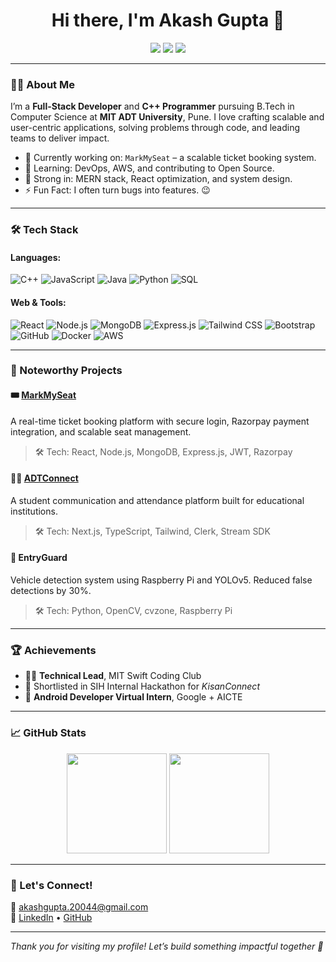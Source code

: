 <h1 align="center">Hi there, I'm Akash Gupta 👋</h1>

<p align="center">
  <a href="mailto:akashgupta.20044@gmail.com"><img src="https://img.shields.io/badge/email-%23EA4335.svg?&style=for-the-badge&logo=gmail&logoColor=white" /></a>
  <a href="https://www.linkedin.com/in/akashgupta-cs"><img src="https://img.shields.io/badge/linkedin-%230077B5.svg?&style=for-the-badge&logo=linkedin&logoColor=white" /></a>
  <a href="https://github.com/akashgupta-git"><img src="https://img.shields.io/badge/github-%2312100E.svg?&style=for-the-badge&logo=github&logoColor=white" /></a>
</p>

---

### 👨‍💻 About Me
I’m a **Full-Stack Developer** and **C++ Programmer** pursuing B.Tech in Computer Science at **MIT ADT University**, Pune. I love crafting scalable and user-centric applications, solving problems through code, and leading teams to deliver impact.

- 🔭 Currently working on: `MarkMySeat` – a scalable ticket booking system.
- 🌱 Learning: DevOps, AWS, and contributing to Open Source.
- 🧠 Strong in: MERN stack, React optimization, and system design.
- ⚡ Fun Fact: I often turn bugs into features. 😉

---

### 🛠️ Tech Stack

#### Languages:
![C++](https://img.shields.io/badge/-C++-00599C?style=flat&logo=cplusplus&logoColor=white)
![JavaScript](https://img.shields.io/badge/-JavaScript-F7DF1E?style=flat&logo=javascript&logoColor=black)
![Java](https://img.shields.io/badge/-Java-007396?style=flat&logo=java)
![Python](https://img.shields.io/badge/-Python-3776AB?style=flat&logo=python)
![SQL](https://img.shields.io/badge/-SQL-4479A1?style=flat&logo=mysql&logoColor=white)

#### Web & Tools:
![React](https://img.shields.io/badge/-React-61DAFB?style=flat&logo=react)
![Node.js](https://img.shields.io/badge/-Node.js-339933?style=flat&logo=nodedotjs&logoColor=white)
![MongoDB](https://img.shields.io/badge/-MongoDB-47A248?style=flat&logo=mongodb&logoColor=white)
![Express.js](https://img.shields.io/badge/-Express.js-000000?style=flat&logo=express)
![Tailwind CSS](https://img.shields.io/badge/-Tailwind-06B6D4?style=flat&logo=tailwindcss)
![Bootstrap](https://img.shields.io/badge/-Bootstrap-7952B3?style=flat&logo=bootstrap)
![GitHub](https://img.shields.io/badge/-GitHub-181717?style=flat&logo=github)
![Docker](https://img.shields.io/badge/-Docker-2496ED?style=flat&logo=docker)
![AWS](https://img.shields.io/badge/-AWS-232F3E?style=flat&logo=amazonaws)

---

### 🚀 Noteworthy Projects

#### 🎟️ [MarkMySeat](https://github.com/akashgupta-git/markmyseat)
A real-time ticket booking platform with secure login, Razorpay payment integration, and scalable seat management.

> 🛠 Tech: React, Node.js, MongoDB, Express.js, JWT, Razorpay

#### 🧑‍🎓 [ADTConnect](https://adt-connect.vercel.app)
A student communication and attendance platform built for educational institutions.

> 🛠 Tech: Next.js, TypeScript, Tailwind, Clerk, Stream SDK

#### 🚗 EntryGuard
Vehicle detection system using Raspberry Pi and YOLOv5. Reduced false detections by 30%.

> 🛠 Tech: Python, OpenCV, cvzone, Raspberry Pi

---

### 🏆 Achievements

- 👨‍🏫 **Technical Lead**, MIT Swift Coding Club
- 🥇 Shortlisted in SIH Internal Hackathon for *KisanConnect*
- 📱 **Android Developer Virtual Intern**, Google + AICTE

---

### 📈 GitHub Stats

<p align="center">
  <img src="https://github-readme-stats.vercel.app/api?username=akashgupta-git&show_icons=true&theme=github_dark" height="160" />
  <img src="https://github-readme-stats.vercel.app/api/top-langs/?username=akashgupta-git&layout=compact&theme=github_dark" height="160" />
</p>

---

### 🤝 Let's Connect!

📧 akashgupta.20044@gmail.com  
🔗 [LinkedIn](https://www.linkedin.com/in/akashgupta-cs) • [GitHub](https://github.com/akashgupta-git)

---

*Thank you for visiting my profile! Let’s build something impactful together 🚀*

